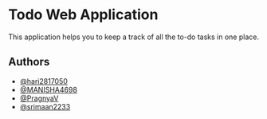 
# Todo Web Application

This application helps you to keep a track of all the to-do tasks in one place.


## Authors

- [@hari2817050 ](https://www.github.com/hari2817050 )
- [@MANISHA4698 ](https://www.github.com/MANISHA4698 )
- [@PragnyaV ](https://www.github.com/PragnyaV )
- [@srimaan2233  ](https://www.github.com/srimaan2233  )

